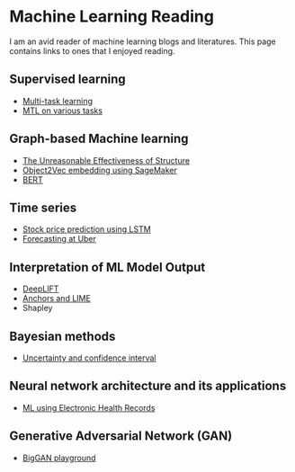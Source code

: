 # Machine Learning Reading
I am an avid reader of machine learning blogs and literatures. This page contains links to ones that I enjoyed reading.   

## Supervised learning
* [Multi-task learning](https://medium.com/huggingface/beating-the-state-of-the-art-in-nlp-with-hmtl-b4e1d5c3faf) 
* [MTL on various tasks](https://towardsdatascience.com/multitask-learning-teach-your-ai-more-to-make-it-better-dde116c2cd40)

## Graph-based Machine learning
* [The Unreasonable Effectiveness of Structure](https://www.youtube.com/watch?v=t4k5LKCpboc)
* [Object2Vec embedding using SageMaker](https://aws.amazon.com/blogs/machine-learning/introduction-to-amazon-sagemaker-object2vec/)
* [BERT](https://jalammar.github.io/illustrated-bert/)

## Time series
* [Stock price prediction using LSTM](https://www.altumintelligence.com/articles/a/Time-Series-Prediction-Using-LSTM-Deep-Neural-Networks)
* [Forecasting at Uber](https://eng.uber.com/m4-forecasting-competition/)

## Interpretation of ML Model Output
* [DeepLIFT](https://github.com/kundajelab/deeplift)
* [Anchors and LIME](https://towardsdatascience.com/anchor-your-model-interpretation-by-anchors-aa4ed7104032)
* Shapley

## Bayesian methods
* [Uncertainty and confidence interval](https://erikbern.com/2018/10/08/the-hackers-guide-to-uncertainty-estimates.html)

## Neural network architecture and its applications
* [ML using Electronic Health Records](https://goku.me/blog/EHR)

## Generative Adversarial Network (GAN)
* [BigGAN playground](https://colab.research.google.com/github/tensorflow/hub/blob/master/examples/colab/biggan_generation_with_tf_hub.ipynb)
